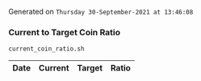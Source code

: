 Generated on `Thursday 30-September-2021 at 13:46:08`

### Current to Target Coin Ratio
`current_coin_ratio.sh`

Date|Current|Target|Ratio
---|---|---|---
